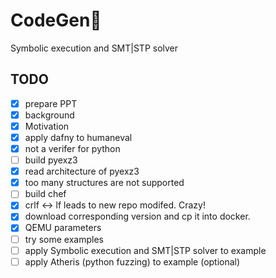 # CodeGen📖
Symbolic execution and SMT|STP solver
## TODO
- [x] prepare PPT
 - [x] background
 - [x] Motivation
- [x] apply dafny to humaneval
 - [x] not a verifer for python
- [ ] build pyexz3
 - [x] read architecture of pyexz3
 - [x] too many structures are not supported
- [ ] build chef
 - [x] crlf <-> lf leads to new repo modifed. Crazy!
 - [x] download corresponding version and cp it into docker.
 - [x] QEMU parameters
- [ ] try some examples
- [ ] apply Symbolic execution and SMT|STP solver to example
- [ ] apply Atheris (python fuzzing) to example (optional)
